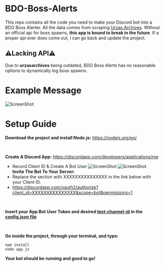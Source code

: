 # BDO-Boss-Alerts
This repo contains all the code you need to make your Discord bot into a BDO Boss Alerter. All the data comes from scraping <a href="http://urzasarchives.com/bdo/wbtbdo/wbtna/" target="_blank">Urzas Archives</a>. Without an official api for boss spawns, **this app is bound to break in the future**. If a proper api ever does come out, I can go back and update the project.

## ⚠️Lacking API⚠️
Due to **urzasarchives** being outdated, BDO Boss Alerts has no reasonable options to dynamically log boss spawns.

# Example Message
![ScreenShot](https://i.imgur.com/mioc0dm.png)

# Setup Guide
<b>Download the project and install Node.js:</b> https://nodejs.org/en/

<br/>

<b>Create A Discord App:</b> https://discordapp.com/developers/applications/me
- Record Client ID & Create A Bot User
![ScreenShot](https://hackster.imgix.net/uploads/attachments/376380/1_T4qlzXFOt9.png?auto=compress%2Cformat&w=680&h=510&fit=max)
![ScreenShot](https://hackster.imgix.net/uploads/attachments/376381/2_XeXO5LGwQJ.png?auto=compress%2Cformat&w=680&h=510&fit=max)<br/>
<b>Invite The Bot To Your Server:</b>
- Replace the section with XXXXXXXXXXXXXXX in the link below with your Client ID.<br/>
- https://discordapp.com/oauth2/authorize?client_id=XXXXXXXXXXXXXXX&scope=bot&permissions=1

<br/>

<b>Insert your App Bot User Token and desired <a href="https://github.com/Chikachi/DiscordIntegration/wiki/How-to-get-a-token-and-channel-ID-for-Discord#get-the-channel-id-of-the-discord-text-channel">text-channel-id</a> in the <a href="https://github.com/Hermitter/BDO-Boss-Alerts/blob/master/config.json" >config.json file<a/></b>

<br/>

<b>Go inside the project, through your terminal, and type: </b>
```
npm install
node app.js
```

<b>Your bot should be running and good to go!</b>
